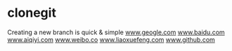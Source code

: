 # clonegit
Creating a new branch is quick & simple
www.geogle.com
www.baidu.com
www.aiqiyi.com
www.weibo.co
www.liaoxuefeng.com
www.github.com

